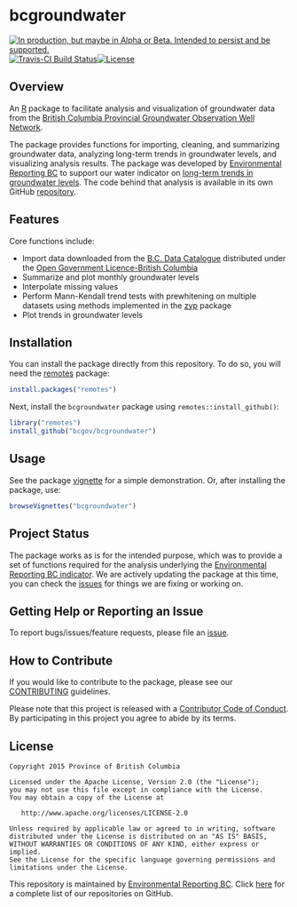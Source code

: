 
# bcgroundwater

<a rel="Delivery" href="https://github.com/BCDevExchange/assets/blob/master/README.md"><img alt="In production, but maybe in Alpha or Beta. Intended to persist and be supported." style="border-width:0" src="https://assets.bcdevexchange.org/images/badges/delivery.svg" title="In production, but maybe in Alpha or Beta. Intended to persist and be supported." /></a>[![Travis-CI Build Status](https://travis-ci.org/bcgov/bcgroundwater.svg?branch=master)](https://travis-ci.org/bcgov/bcgroundwater)[![License](https://img.shields.io/badge/License-Apache%202.0-blue.svg)](https://opensource.org/licenses/Apache-2.0)


## Overview

An [R](http://www.r-project.org) package to facilitate analysis and 
visualization of groundwater data from the [British Columbia Provincial Groundwater 
Observation Well Network](https://www2.gov.bc.ca/gov/content?id=B03D0994BB5C4F98B6F7D4FD8610C836).  

The package provides functions for importing, cleaning, and summarizing groundwater data, analyzing long-term trends in groundwater levels, and visualizing analysis results. The package was developed by [Environmental Reporting BC](http://www2.gov.bc.ca/gov/content?id=FF80E0B985F245CEA62808414D78C41B) 
to support our water indicator on [long-term trends in groundwater levels](http://www.env.gov.bc.ca/soe/indicators/water/groundwater-levels.html). 
The code behind that analysis is available in its own GitHub [repository](https:/github.com/bcgov/groundwater-levels-indicator/).

## Features

Core functions include:

- Import data downloaded from the [B.C. Data Catalogue](https://catalogue.data.gov.bc.ca/dataset/57c55f10-cf8e-40bb-aae0-2eff311f1685) distributed under the [Open Government Licence-British Columbia](https://www2.gov.bc.ca/gov/content?id=A519A56BC2BF44E4A008B33FCF527F61)
- Summarize and plot monthly groundwater levels
- Interpolate missing values
- Perform Mann-Kendall trend tests with prewhitening on multiple datasets using 
  methods implemented in the 
  [zyp](http://cran.r-project.org/web/packages/zyp/index.html) package
- Plot trends in groundwater levels

## Installation

You can install the package directly from this repository. To do so, you will 
need the [remotes](https://cran.r-project.org/web/packages/remotes/index.html) package:

```R
install.packages("remotes")
```

Next, install the `bcgroundwater` package using `remotes::install_github()`:

```R
library("remotes")
install_github("bcgov/bcgroundwater")
```

## Usage

See the package [vignette](https://htmlpreview.github.com/?https://github.com/bcgov/bcgroundwater/master/inst/doc/bcgroundwater.html) 
for a simple demonstration. Or, after installing the package, use:

```R
browseVignettes("bcgroundwater")
```

## Project Status

The package works as is for the intended purpose, which was to provide a set of 
functions required for the analysis underlying the 
[Environmental Reporting BC indicator](http://www.env.gov.bc.ca/soe/indicators/water/groundwater-levels.html).
We are actively updating the package at this time, you can check the 
[issues](https://github.com/bcgov/bcgroundwater/issues/) for things we are fixing or working on.

## Getting Help or Reporting an Issue

To report bugs/issues/feature requests, please file an [issue](https://github.com/bcgov/bcgroundwater/issues/).

## How to Contribute

If you would like to contribute to the package, please see our 
[CONTRIBUTING](CONTRIBUTING.md) guidelines.

Please note that this project is released with a [Contributor Code of Conduct](CODE_OF_CONDUCT.md). By participating in this project you agree to abide by its terms.

## License

    Copyright 2015 Province of British Columbia

    Licensed under the Apache License, Version 2.0 (the "License");
    you may not use this file except in compliance with the License.
    You may obtain a copy of the License at 

       http://www.apache.org/licenses/LICENSE-2.0

    Unless required by applicable law or agreed to in writing, software
    distributed under the License is distributed on an "AS IS" BASIS,
    WITHOUT WARRANTIES OR CONDITIONS OF ANY KIND, either express or implied.
    See the License for the specific language governing permissions and
    limitations under the License.


This repository is maintained by [Environmental Reporting BC](http://www2.gov.bc.ca/gov/content?id=FF80E0B985F245CEA62808414D78C41B). Click [here](https://github.com/bcgov/EnvReportBC) for a complete list of our repositories on GitHub.
